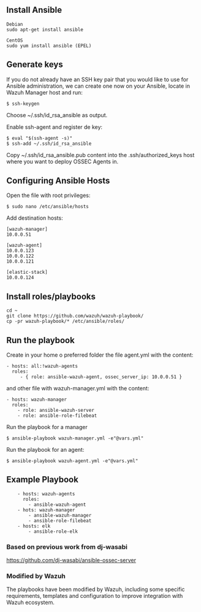 ## Install Ansible

```
Debian
sudo apt-get install ansible

CentOS
sudo yum install ansible (EPEL)
```

## Generate keys

If you do not already have an SSH key pair that you would like to use for Ansible administration, we can create one now on your Ansible, locate in Wazuh Manager host and run:

```
$ ssh-keygen
```

Choose ~/.ssh/id_rsa_ansible as output.

Enable ssh-agent and register de key:

```
$ eval "$(ssh-agent -s)"
$ ssh-add ~/.ssh/id_rsa_ansible
```

Copy ~/.ssh/id_rsa_ansible.pub content into the .ssh/authorized_keys host where you want to deploy OSSEC Agents in.


## Configuring Ansible Hosts

Open the file with root privileges:

```
$ sudo nano /etc/ansible/hosts
```

Add destination hosts:

```
[wazuh-manager]
10.0.0.51

[wazuh-agent]
10.0.0.123
10.0.0.122
10.0.0.121

[elastic-stack]
10.0.0.124
```

## Install roles/playbooks

```
cd ~
git clone https://github.com/wazuh/wazuh-playbook/
cp -pr wazuh-playbook/* /etc/ansible/roles/
```


## Run the playbook

Create in your home o preferred folder the file agent.yml with the content:

```
- hosts: all:!wazuh-agents
  roles:
     - { role: ansible-wazuh-agent, ossec_server_ip: 10.0.0.51 }
```

and other file with wazuh-manager.yml with the content:

```
- hosts: wazuh-manager
  roles:
    - role: ansible-wazuh-server
    - role: ansible-role-filebeat
```

Run the playbook for a manager

```
$ ansible-playbook wazuh-manager.yml -e"@vars.yml"
```

Run the playbook for an agent:


```
$ ansible-playbook wazuh-agent.yml -e"@vars.yml"
```


## Example Playbook

```
    - hosts: wazuh-agents
      roles:
        - ansible-wazuh-agent
    - hots: wazuh-manager
        - ansible-wazuh-manager
        - ansible-role-filebeat
    - hosts: elk
        - ansible-role-elk

```

### Based on previous work from dj-wasabi

https://github.com/dj-wasabi/ansible-ossec-server

### Modified by Wazuh

The playbooks have been modified by Wazuh, including some specific requirements, templates and configuration to improve integration with Wazuh ecosystem.


